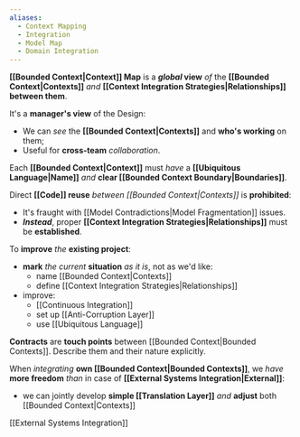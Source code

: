 ```yaml
---
aliases:
  - Context Mapping
  - Integration
  - Model Map
  - Domain Integration
---
```

**[[Bounded Context|Context]] Map** is a ***global* view** 
	*of* the **[[Bounded Context|Contexts]]** 
	*and* **[[Context Integration Strategies|Relationships]] between them**. 

It's a **manager's view** of the Design:
- We can *see* the **[[Bounded Context|Contexts]]** and **who's working** on them;
- Useful for **cross-team** *collaboration*.

Each **[[Bounded Context|Context]]** must *have* a **[[Ubiquitous Language|Name]]** *and* **clear [[Bounded Context Boundary|Boundaries]]**.

Direct **[[Code]] reuse** *between [[Bounded Context|Contexts]]* is **prohibited**:
- It's fraught with [[Model Contradictions|Model Fragmentation]] issues.
- ***Instead***, proper **[[Context Integration Strategies|Relationships]]** must be **established**.

To **improve** *the* **existing project**:
- **mark** *the current* **situation** *as it is*, not as we'd like:
	- name [[Bounded Context|Contexts]]
	- define [[Context Integration Strategies|Relationships]]
- improve:
	- [[Continuous Integration]]
	- set up [[Anti-Corruption Layer]]
	- use [[Ubiquitous Language]]

**Contracts** are **touch points** between [[Bounded Context|Bounded Contexts]].
Describe them and their nature explicitly.

When *integrating* **own [[Bounded Context|Bounded Contexts]]**, 
we *have* **more freedom** *than* in case of **[[External Systems Integration|External]]**:
- we can jointly develop **simple [[Translation Layer]]**
  *and* **adjust** both [[Bounded Context|Contexts]]

[[External Systems Integration]]